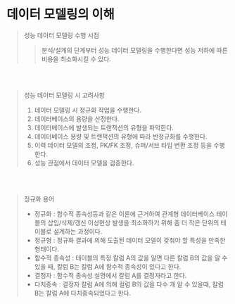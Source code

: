 <h1>데이터 모델링의 이해</h1>

>성능 데이터 모델링 수행 시점
>> 분석/설계의 단계부터 성능 데이터 모델링을 수행한다면 성능 저하에 따른 비용을 최소화시킬 수 있다.

<br>
<br>

>성능 데이터 모델링 시 고려사항
> 1. 데이터 모델링 시 정규화 작업을 수행한다.
> 1. 데이터베이스의 용량을 산정한다.
> 1. 데이터베이스에 발생되는 트랜잭션의 유형을 파악한다.
> 1. 데이터베이스 용량 및 트랜잭션의 유형에 따라 반정규화를 수행한다.
> 1. 이력 데이터 모델의 조정, PK/FK 조정, 슈퍼/서브 타입 변환 조정 등을 수행한다.
> 1. 성능 관점에서 데이터 모델을 검증한다.

<BR>
<BR>

> 정규화 용어
> * 정규화 : 함수적 종속성등과 같은 이론에 근거하여 관계형 데이터베이스 테이블의 삽입/삭제/갱신 이상현상 발생을 최소화하기 위해 좀 더 작은 단위의 테이블로 설계하는 과정이다.
> * 정규형 : 정규화 결과에 의해 도출된 데이터 모델이 갖춰야 할 특성을 만족한 형태이다.
> * 함수적 종속성 : 테이블의 특정 칼럼 A의 값을 알면 다른 칼럼 B의 값을 알 수 있을 때, 칼럼 B는 칼럼 A에 함수적 종속성이 있다고 한다.
> * 결정자 : 함수적 종속성 설명에서 칼럼 A를 결정자라고 한다.
> * 다치종속 : 결정자 칼럼 A에 의해 컬럼 B의 값을 다수 개 알 수 있을때, 칼럼 B는 칼럼 A에 다치종속되었다고 한다.


